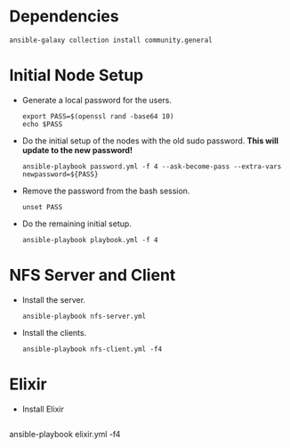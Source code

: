 # Dependencies 

```
ansible-galaxy collection install community.general
```
# Initial Node Setup

 - Generate a local password for the users.
   ```
   export PASS=$(openssl rand -base64 10)
   echo $PASS
   ```

 - Do the initial setup of the nodes with the old sudo password. 
   **This will update to the new password!**
   ```
   ansible-playbook password.yml -f 4 --ask-become-pass --extra-vars newpassword=${PASS}
   ```
   
 - Remove the password from the bash session.
   ```
   unset PASS
   ```
 - Do the remaining initial setup. 
   ```
   ansible-playbook playbook.yml -f 4
   ```

# NFS Server and Client 

 - Install the server.
   ```
   ansible-playbook nfs-server.yml
   ```

 - Install the clients. 
   ```
   ansible-playbook nfs-client.yml -f4
   ```

# Elixir 

 - Install Elixir 
   ```
  ansible-playbook elixir.yml -f4
   ```